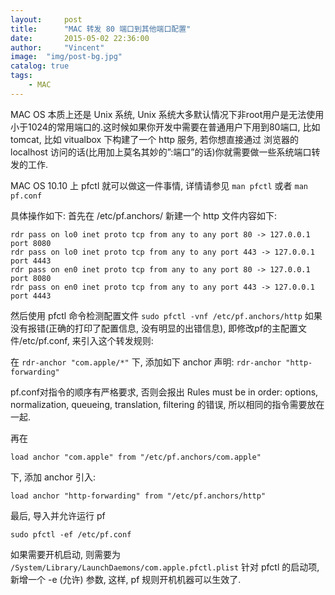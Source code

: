 ```yaml
---
layout:     post
title:      "MAC 转发 80 端口到其他端口配置"
date:       2015-05-02 22:36:00
author:     "Vincent"
image:  "img/post-bg.jpg"
catalog: true
tags:
    - MAC
---
```


MAC OS 本质上还是 Unix 系统, Unix 系统大多默认情况下非root用户是无法使用小于1024的常用端口的.这时候如果你开发中需要在普通用户下用到80端口, 比如 tomcat, 比如 vitualbox 下构建了一个 http 服务, 若你想直接通过 浏览器的 localhost 访问的话(比用加上莫名其妙的”:端口”的话)你就需要做一些系统端口转发的工作.

MAC OS 10.10 上 pfctl 就可以做这一件事情, 详情请参见
```man pfctl```
或者
```man pf.conf```

具体操作如下:
首先在 /etc/pf.anchors/ 新建一个 http 文件内容如下:

```
rdr pass on lo0 inet proto tcp from any to any port 80 -> 127.0.0.1 port 8080
rdr pass on lo0 inet proto tcp from any to any port 443 -> 127.0.0.1 port 4443
rdr pass on en0 inet proto tcp from any to any port 80 -> 127.0.0.1 port 8080
rdr pass on en0 inet proto tcp from any to any port 443 -> 127.0.0.1 port 4443
```

然后使用 pfctl 命令检测配置文件
```sudo pfctl -vnf /etc/pf.anchors/http```
如果没有报错(正确的打印了配置信息, 没有明显的出错信息), 即修改pf的主配置文件/etc/pf.conf, 来引入这个转发规则:

在
```rdr-anchor "com.apple/*"```
下, 添加如下 anchor 声明:
```rdr-anchor "http-forwarding"```

pf.conf对指令的顺序有严格要求, 否则会报出 Rules must be in order: options, normalization, queueing, translation, filtering 的错误, 所以相同的指令需要放在一起.

再在

``` load anchor "com.apple" from "/etc/pf.anchors/com.apple" ```

下, 添加 anchor 引入:

```load anchor "http-forwarding" from "/etc/pf.anchors/http"```

最后, 导入并允许运行 pf

```sudo pfctl -ef /etc/pf.conf```

如果需要开机启动, 则需要为 ```/System/Library/LaunchDaemons/com.apple.pfctl.plist``` 针对 pfctl 的启动项, 新增一个 -e (允许) 参数, 这样, pf 规则开机机器可以生效了.